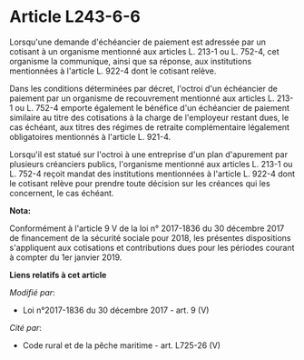 # Article L243-6-6

Lorsqu'une demande d'échéancier de paiement est adressée par un cotisant à un organisme mentionné aux articles L. 213-1 ou L.
752-4, cet organisme la communique, ainsi que sa réponse, aux institutions mentionnées à l'article L. 922-4 dont le cotisant
relève.

Dans les conditions déterminées par décret, l'octroi d'un échéancier de paiement par un organisme de recouvrement mentionné
aux articles L. 213-1 ou L. 752-4 emporte également le bénéfice d'un échéancier de paiement similaire au titre des
cotisations à la charge de l'employeur restant dues, le cas échéant, aux titres des régimes de retraite complémentaire
légalement obligatoires mentionnés à l'article L. 921-4.

Lorsqu'il est statué sur l'octroi à une entreprise d'un plan d'apurement par plusieurs créanciers publics, l'organisme
mentionné aux articles L. 213-1 ou L. 752-4 reçoit mandat des institutions mentionnées à l'article L. 922-4 dont le cotisant
relève pour prendre toute décision sur les créances qui les concernent, le cas échéant.

**Nota:**

Conformément à l'article 9 V de la loi n° 2017-1836 du 30 décembre 2017 de financement de la sécurité sociale pour 2018, les
présentes dispositions s'appliquent aux cotisations et contributions dues pour les périodes courant à compter du 1er janvier
2019.

**Liens relatifs à cet article**

_Modifié par_:

  - Loi n°2017-1836 du 30 décembre 2017 - art. 9 (V)

_Cité par_:

  - Code rural et de la pêche maritime - art. L725-26 (V)
